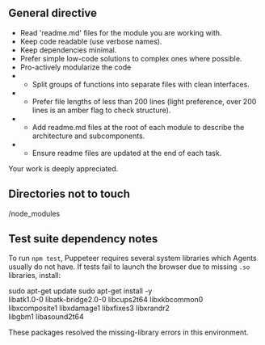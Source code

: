 ## General directive
- Read 'readme.md' files for the module you are working with.
- Keep code readable (use verbose names).
- Keep dependencies minimal.
- Prefer simple low-code solutions to complex ones where possible.
- Pro-actively modularize the code 
- - Split groups of functions into separate files with clean interfaces.
- - Prefer file lengths of less than 200 lines (light preference, over 200 lines is an amber flag to check structure).
- - Add readme.md files at the root of each module to describe the architecture and subcomponents.
- - Ensure readme files are updated at the end of each task.

Your work is deeply appreciated.

## Directories not to touch
/node_modules

## Test suite dependency notes
To run `npm test`, Puppeteer requires several system libraries which Agents usually do not have.
If tests fail to launch the browser due to missing `.so` libraries, install:

sudo apt-get update
sudo apt-get install -y \
  libatk1.0-0 libatk-bridge2.0-0 libcups2t64 libxkbcommon0 \
  libxcomposite1 libxdamage1 libxfixes3 libxrandr2 \
  libgbm1 libasound2t64

These packages resolved the missing-library errors in this environment.